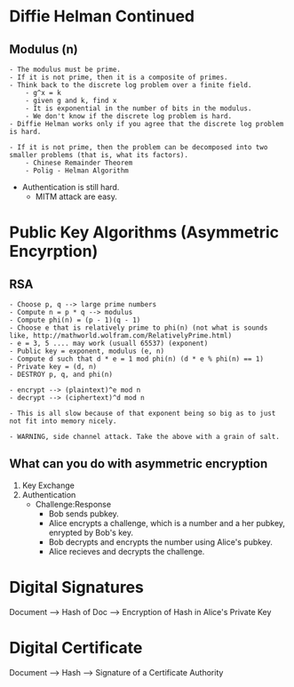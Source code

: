 # Diffie Helman Continued

## Modulus (n)
	- The modulus must be prime.
	- If it is not prime, then it is a composite of primes.
	- Think back to the discrete log problem over a finite field.
		- g^x = k 
		- given g and k, find x
		- It is exponential in the number of bits in the modulus.
		- We don't know if the discrete log problem is hard.
	- Diffie Helman works only if you agree that the discrete log problem is hard.

	- If it is not prime, then the problem can be decomposed into two smaller problems (that is, what its factors).
		- Chinese Remainder Theorem
		- Polig - Helman Algorithm

- Authentication is still hard.
	- MITM attack are easy.


# Public Key Algorithms (Asymmetric Encyrption)

## RSA
	- Choose p, q --> large prime numbers
	- Compute n = p * q --> modulus
	- Compute phi(n) = (p - 1)(q - 1)
	- Choose e that is relatively prime to phi(n) (not what is sounds like, http://mathworld.wolfram.com/RelativelyPrime.html)
	- e = 3, 5 .... may work (usuall 65537) (exponent)
	- Public key = exponent, modulus (e, n)
	- Compute d such that d * e = 1 mod phi(n) (d * e % phi(n) == 1)
	- Private key = (d, n)
	- DESTROY p, q, and phi(n)

	- encrypt --> (plaintext)^e mod n
	- decrypt --> (ciphertext)^d mod n

	- This is all slow because of that exponent being so big as to just not fit into memory nicely.
	
	- WARNING, side channel attack. Take the above with a grain of salt.

## What can you do with asymmetric encryption

1. Key Exchange
2. Authentication
	- Challenge:Response
		- Bob sends pubkey.
		- Alice encrypts a challenge, which is a number and a her pubkey, enrypted by Bob's key.
		- Bob decrypts and encrypts the number using Alice's pubkey.
		- Alice recieves and decrypts the challenge.

# Digital Signatures

Document --> Hash of Doc --> Encryption of Hash in Alice's Private Key

# Digital Certificate

Document --> Hash --> Signature of a Certificate Authority